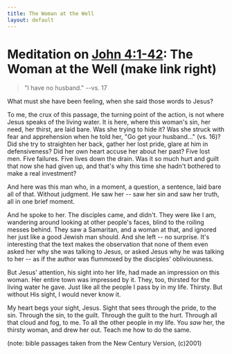 ```yaml
---
title: The Woman at the Well
layout: default
---
```



Meditation on [John 4:1-42](http://www.biblegateway.com/john_4): The Woman at the Well (make link right)
=======================================================================================================


>"I have no husband." --vs. 17

What must she have been feeling, when she said those words to Jesus?

To me, the crux of this passage, the turning point of the action, is not where Jesus speaks of the living water.  It is here, where this woman's sin, her need, her thirst, are laid bare.  Was she trying to hide it?  Was she struck with fear and  apprehension when he told her, "Go get your husband..." (vs. 16)?  Did she try to straighten her back, gather her lost pride, glare at him in defensiveness?  Did her own heart accuse her about her past?  Five lost men.  Five failures. Five lives down the drain.  Was it so much hurt and guilt that now she had given up, and that's why this time she hadn't bothered to make a real investment?

And here was this man who, in a moment, a question, a sentence, laid bare all of that.  Without judgment.  He saw her -- saw her sin and saw her truth, all in one brief moment.

And he spoke to her.  The disciples came, and didn't.  They were like I am, wandering around looking at other people's faces, blind to the roiling messes behind.  They saw a Samaritan, and a woman at that, and ignored her just like a good Jewish man should.  And she left -- no surprise.  It's interesting that the text makes the observation that none of them even asked her why she was talking to Jesus, or asked Jesus why he was talking to her -- as if the author was flummoxed by the disciples' obliviousness.

But Jesus' attention, his sight into her life, had made an impression on this woman.  Her entire town was impressed by it.  They, too, thirsted for the living water he gave.  Just like all the people I pass by in my life.  Thirsty.  But without His sight, I would never know it.

My heart begs your sight, Jesus.  Sight that sees through the pride, to the sin.  Through the sin, to the guilt.  Through the guilt to the hurt.  Through all that cloud and fog, to me.  To all the other people in my life.  You *saw* her, the thirsty woman, and drew her out.  Teach me how to do the same.


(note:  bible passages taken from the New Century Version, (c)2001)
